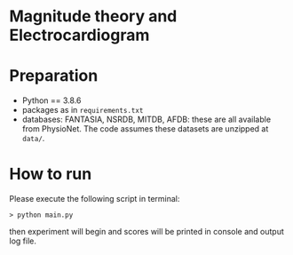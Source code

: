 # Magnitude theory and Electrocardiogram

<h1>Preparation</h1>

- Python == 3.8.6
- packages as in `requirements.txt`
- databases: FANTASIA, NSRDB, MITDB, AFDB: these are all available from PhysioNet. 
The code assumes these datasets are unzipped at `data/`. 

<h1>How to run</h1>
Please execute the following script in terminal:

```
> python main.py
```

then experiment will begin and scores will be printed in console and output log file.
